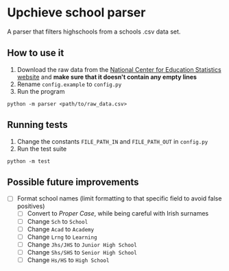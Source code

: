 # Upchieve school parser

A parser that filters highschools from a schools .csv data set.


## How to use it

1. Download the raw data from the [National Center for Education Statistics website](https://nces.ed.gov/ccd/pubschuniv.asp) and **make sure that it doesn't contain any empty lines**
1. Rename `config.example` to `config.py`
1. Run the program
```
python -m parser <path/to/raw_data.csv>
```

## Running tests

1. Change the constants `FILE_PATH_IN` and `FILE_PATH_OUT` in `config.py`
1. Run the test suite
```
python -m test
```


## Possible future improvements

- [ ] Format school names (limit formatting to that specific field to avoid false positives)
    - [ ] Convert to *Proper Case*, while being careful with Irish surnames
    - [ ] Change `Sch` to `School`
    - [ ] Change `Acad` to `Academy`
    - [ ] Change `Lrng` to `Learning`
    - [ ] Change `Jhs/JHS` to `Junior High School`
    - [ ] Change `Shs/SHS` to `Senior High School`
    - [ ] Change `Hs/HS` to `High School`